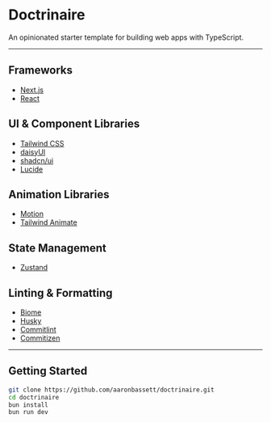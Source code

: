 # Doctrinaire

An opinionated starter template for building web apps with TypeScript.

---

## Frameworks

- [Next.js](https://nextjs.org/)
- [React](https://reactjs.org/)

## UI & Component Libraries

- [Tailwind CSS](https://tailwindcss.com/)
- [daisyUI](https://daisyui.com/)
- [shadcn/ui](https://ui.shadcn.com/)
- [Lucide](https://lucide.dev/)

## Animation Libraries

- [Motion](https://motion.dev/)
- [Tailwind Animate](https://github.com/jamiebuilds/tailwindcss-animate)

## State Management

- [Zustand](https://github.com/pmndrs/zustand)

## Linting & Formatting

- [Biome](https://biomejs.dev/)
- [Husky](https://typicode.github.io/husky/#/)
- [Commitlint](https://commitlint.js.org/)
- [Commitizen](https://commitizen.github.io/cz-cli/)

---

## Getting Started

```bash
git clone https://github.com/aaronbassett/doctrinaire.git
cd doctrinaire
bun install
bun run dev
```
